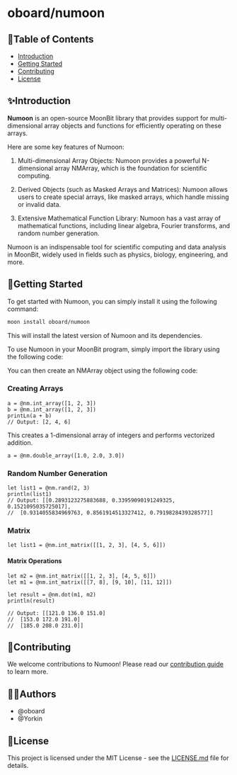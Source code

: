 # oboard/numoon

## 📖Table of Contents

- [Introduction](#-introduction)
- [Getting Started](#-getting-started)
- [Contributing](#-contributing)
- [License](#-license)

## ✨Introduction

**Numoon** is an open-source MoonBit library that provides support for multi-dimensional array objects and functions for efficiently operating on these arrays.

<!-- The core of Numoon is its N-dimensional array object NMArray, which is very similar to basic MoonBit lists but can store any data type and perform vectorized mathematical operations. This makes Numoon highly suitable for numerical computations. -->

Here are some key features of Numoon:

1. Multi-dimensional Array Objects: Numoon provides a powerful N-dimensional array NMArray, which is the foundation for scientific computing.

2. Derived Objects (such as Masked Arrays and Matrices): Numoon allows users to create special arrays, like masked arrays, which handle missing or invalid data.

3. Extensive Mathematical Function Library: Numoon has a vast array of mathematical functions, including linear algebra, Fourier transforms, and random number generation.
<!-- 
4. Vectorized Operations: Numoon's array operations are vectorized, meaning you can perform operations on arrays without explicit loops.

5. Support for Various Data Types: Numoon supports a wide range of data types, including integers, floating-point numbers, complex numbers, and more.

6. Operation Broadcasting: Numoon offers a powerful mechanism that allows arithmetic operations between arrays of different sizes.

7. Memory Efficiency: Numoon arrays store data more efficiently than native MoonBit data structures.

8. Tool Integration: Numoon is the foundation for many other scientific computing libraries, such as SciMoon, Moondas, and MoonPlotlib. -->

Numoon is an indispensable tool for scientific computing and data analysis in MoonBit, widely used in fields such as physics, biology, engineering, and more.

## 🚀Getting Started

To get started with Numoon, you can simply install it using the following command:

```bash
moon install oboard/numoon
```

This will install the latest version of Numoon and its dependencies.

To use Numoon in your MoonBit program, simply import the library using the following code:

You can then create an NMArray object using the following code:


### Creating Arrays

```moonbit
a = @nm.int_array([1, 2, 3])
b = @nm.int_array([1, 2, 3])
printLn(a + b) 
// Output: [2, 4, 6]
```

This creates a 1-dimensional array of integers and performs vectorized addition.

```moonbit
a = @nm.double_array([1.0, 2.0, 3.0])
```

### Random Number Generation

```moonbit
let list1 = @nm.rand(2, 3)
println(list1)
// Output: [[0.2893123275883688, 0.33959090191249325, 0.1521095035725017],
//  [0.9314055834969763, 0.8561914513327412, 0.7919828439328577]]
```

### Matrix

```moonbit
let list1 = @nm.int_matrix([[1, 2, 3], [4, 5, 6]])
```

#### Matrix Operations
```moonbit
let m2 = @nm.int_matrix([[1, 2, 3], [4, 5, 6]])
let m1 = @nm.int_matrix([[7, 8], [9, 10], [11, 12]])

let result = @nm.dot(m1, m2)
println(result)

// Output: [[121.0 136.0 151.0]
//  [153.0 172.0 191.0]
//  [185.0 208.0 231.0]]
```
## 🤝Contributing

We welcome contributions to Numoon! Please read our [contribution guide](CONTRIBUTING.md) to learn more.

## 👨‍💻Authors
- @oboard
- @Yorkin

## 📝License

This project is licensed under the MIT License - see the [LICENSE.md](LICENSE.md) file for details.

